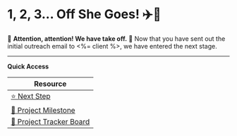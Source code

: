 # 1, 2, 3... Off She Goes! ✈️🚀

📢 **Attention, attention! We have take off.** 🫡 Now that you have sent out the initial outreach email to <%= client %>, we have entered the next stage.

---

**Quick Access**

| Resource                                     |
|----------------------------------------------|
| [⭐ Next Step](<%= nextIssueUrl %>)           |
| [📍 Project Milestone](<%= milestoneUrl %>)   |
| [💼 Project Tracker Board](<%= projectUrl %>) |